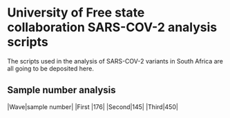 # University of Free state collaboration SARS-COV-2 analysis scripts
The scripts used in the analysis of SARS-COV-2 variants in South Africa are all going to be deposited here. 
## Sample number analysis
|Wave|sample number|
|First |176|
|Second|145|
|Third|450|
